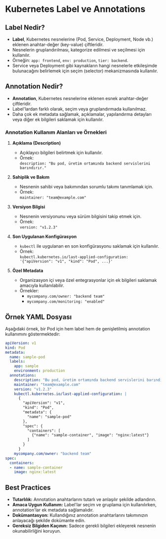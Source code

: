 # Kubernetes Label ve Annotations

## Label Nedir?
- **Label**, Kubernetes nesnelerine (Pod, Service, Deployment, Node vb.) eklenen anahtar-değer (key-value) çiftleridir.
- Nesnelerin gruplandırılması, kategorize edilmesi ve seçilmesi için kullanılır.
- Örneğin: `app: frontend`, `env: production`, `tier: backend`.
- Service veya Deployment gibi kaynakların hangi nesnelerle etkileşimde bulunacağını belirlemek için seçim (selector) mekanizmasında kullanılır.

## Annotation Nedir?
- **Annotation**, Kubernetes nesnelerine eklenen esnek anahtar-değer çiftleridir.
- Label'lardan farklı olarak, seçim veya gruplandırmada kullanılmaz.
- Daha çok ek metadata sağlamak, açıklamalar, yapılandırma detayları veya diğer ek bilgileri saklamak için kullanılır.

### Annotation Kullanım Alanları ve Örnekleri

1. **Açıklama (Description)**
    - Açıklayıcı bilgileri belirtmek için kullanılır.
    - Örnek:  
      `description: "Bu pod, üretim ortamında backend servislerini barındırır."`

2. **Sahiplik ve Bakım**
    - Nesnenin sahibi veya bakımından sorumlu takımı tanımlamak için.
    - Örnek:  
      `maintainer: "team@example.com"`

3. **Versiyon Bilgisi**
    - Nesnenin versiyonunu veya sürüm bilgisini takip etmek için.
    - Örnek:  
      `version: "v1.2.3"`

4. **Son Uygulanan Konfigürasyon**
    - `kubectl` ile uygulanan en son konfigürasyonu saklamak için kullanılır.
    - Örnek:  
      `kubectl.kubernetes.io/last-applied-configuration: '{"apiVersion": "v1", "kind": "Pod", ...}'`

5. **Özel Metadata**
    - Organizasyon içi veya özel entegrasyonlar için ek bilgileri saklamak amacıyla kullanılabilir.
    - Örnekler:
      - `mycompany.com/owner: "backend team"`
      - `mycompany.com/monitoring: "enabled"`

## Örnek YAML Dosyası

Aşağıdaki örnek, bir Pod için hem label hem de genişletilmiş annotation kullanımını göstermektedir:

```yaml
apiVersion: v1
kind: Pod
metadata:
  name: sample-pod
  labels:
    app: sample
    environment: production
  annotations:
    description: "Bu pod, üretim ortamında backend servislerini barındırır"
    maintainer: "team@example.com"
    version: "v1.2.3"
    kubectl.kubernetes.io/last-applied-configuration: |
      {
        "apiVersion": "v1",
        "kind": "Pod",
        "metadata": {
          "name": "sample-pod"
        },
        "spec": {
          "containers": [
            {"name": "sample-container", "image": "nginx:latest"}
          ]
        }
      }
    mycompany.com/owner: "backend team"
spec:
  containers:
  - name: sample-container
    image: nginx:latest
```

## Best Practices
- **Tutarlılık:** Annotation anahtarlarını tutarlı ve anlaşılır şekilde adlandırın.
- **Amaca Uygun Kullanım:** Label'lar seçim ve gruplama için kullanılırken, annotation'lar ek metadata sağlamalıdır.
- **Dokümantasyon:** Kullandığınız annotation anahtarlarını takımınızın anlayacağı şekilde dokümante edin.
- **Gereksiz Bilgiden Kaçının:** Sadece gerekli bilgileri ekleyerek nesnenin okunabilirliğini koruyun. 